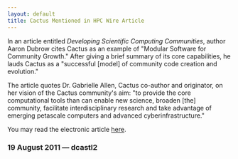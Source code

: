 ```yaml
---
layout: default
title: Cactus Mentioned in HPC Wire Article
---
```

In an article entitled *Developing Scientific Computing Communities*,
author Aaron Dubrow cites Cactus as an example of "Modular Software for
Community Growth." After giving a brief summary of its core
capabilities, he lauds Cactus as a "successful \[model\] of community
code creation and evolution."

The article quotes Dr. Gabrielle Allen, Cactus co-author and originator,
on her vision of the Cactus community's aim: "to provide the core
computational tools than can enable new science, broaden \[the\]
community, facilitate interdisciplinary research and take advantage of
emerging petascale computers and advanced cyberinfrastructure."

You may read the electronic article
[here](http://www.hpcwire.com/hpcwire/2011-08-19/developing_scientific_computing_communities.html).

### 19 August 2011 — dcastl2
